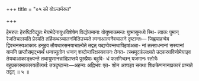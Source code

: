 +++
title = "०५ को वोऽन्तर्मरुत"

+++

हेमरुतः हेरुष्टिविद्युतः मेघभेदेनायुधविशेषेण विद्योतमानाः वोयुष्माकमन्तः युष्मासुमध्ये स्थि- त्वाकः पुमान् रेजतिचालयति प्रेरयति तर्हिकथञ्चालनमितिउच्यते त्मनाआत्मनैवचालने दृष्टान्तः— जिह्वयाहन्वेव द्विवचनस्यआकारः हनूइव तौयथारसनयाचाल्येते तद्वत् यद्यप्येवन्तथापिइषांअन्ना- नां तत्साधनानां सस्यानां यामनि प्राप्तौसमृद्भ्यर्थं धन्वच्युतोन धन्वन् शब्दोन्तरिक्षस्यवचनः तेनत- त्स्थमुदकंलक्ष्यते उदकस्राविणोमेघाइव तेयथाआकाङ्क्ष्यन्ते तथायुष्मानन्नादिप्राप्तये पुरुप्रैषाः बहुवि- धं फलमिच्छन् यजमानः स्तोत्रैः बहुप्रकारमाकारयतीत्यर्थः तत्रदृष्टान्तः—अहन्यः अह्निभवः एत- शोन अश्वइव सयथा शिक्षकेणनानाप्रकारं प्राप्यते तद्वत् ॥ ५ ॥